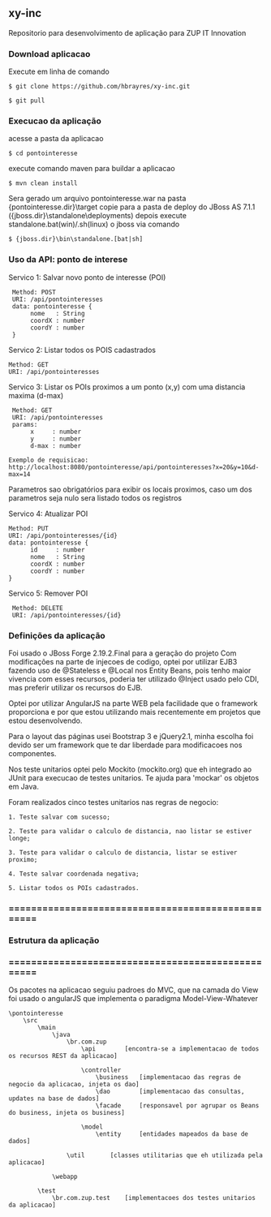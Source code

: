 
## xy-inc
Repositorio para desenvolvimento de aplicação para ZUP IT Innovation

### Download aplicacao

Execute em linha de comando

	$ git clone https://github.com/hbrayres/xy-inc.git

	$ git pull

### Execucao da aplicação

acesse a pasta da aplicacao
 
	$ cd pontointeresse

execute comando maven para buildar a aplicacao
  
	$ mvn clean install

Sera gerado um arquivo pontointeresse.war na pasta {pontointeresse.dir}\target
copie para a pasta de deploy do JBoss AS 7.1.1 ({jboss.dir}\standalone\deployments)
depois execute standalone.bat(win)/.sh(linux) o jboss via comando

	$ {jboss.dir}\bin\standalone.[bat|sh]

### Uso da API: ponto de interese

 Servico 1: Salvar novo ponto de interesse (POI)
 
	 Method: POST
	 URI: /api/pontointeresses
	 data: pontointeresse {
	      nome   : String
	      coordX : number
	      coordY : number
	 }


Servico 2: Listar todos os POIS cadastrados

	Method: GET
	URI: /api/pontointeresses


Servico 3: Listar os POIs proximos a um ponto (x,y) com uma distancia maxima (d-max)
 
	 Method: GET
	 URI: /api/pontointeresses
	 params: 
	      x     : number
	      y     : number
	      d-max : number
	
	Exemplo de requisicao: http://localhost:8080/pontointeresse/api/pontointeresses?x=20&y=10&d-max=14
	
Parametros sao obrigatórios para exibir os locais proximos, caso um dos parametros seja nulo sera listado todos os registros
 

 Servico 4: Atualizar POI
 
	Method: PUT
	URI: /api/pontointeresses/{id}
	data: pontointeresse {
	      id     : number
	      nome   : String
	      coordX : number
	      coordY : number
	}
	
	
 Servico 5: Remover POI
 
	 Method: DELETE
	 URI: /api/pontointeresses/{id}
 

### Definições da aplicação

 Foi usado o JBoss Forge 2.19.2.Final para a geração do projeto
 Com modificações na parte de injecoes de codigo, optei por utilizar
 EJB3 fazendo uso de @Stateless e @Local nos Entity Beans, pois tenho maior
 vivencia com esses recursos, poderia ter utilizado @Inject usado pelo CDI, 
 mas preferir utilizar os recursos do EJB.

 Optei por utilizar AngularJS na parte WEB pela facilidade que o framework proporciona e
 por que estou utilizando mais recentemente em projetos que estou desenvolvendo.
 
 Para o layout das páginas usei Bootstrap 3 e jQuery2.1, minha escolha foi devido ser um
 framework que te dar liberdade para modificacoes nos componentes.

 Nos teste unitarios optei pelo Mockito (mockito.org) que eh integrado ao JUnit para execucao
 de testes unitarios. Te ajuda para 'mockar' os objetos em Java.

 Foram realizados cinco testes unitarios nas regras de negocio: 
 
	1. Teste salvar com sucesso;
	 
	2. Teste para validar o calculo de distancia, nao listar se estiver longe;
	 
	3. Teste para validar o calculo de distancia, listar se estiver proximo;
	 
	4. Teste salvar coordenada negativa;
	
 	5. Listar todos os POIs cadastrados.

### ================================================== ##
### Estrutura da aplicação
### ================================================== ##
Os pacotes na aplicacao seguiu padroes do MVC, que na camada do View foi usado
o angularJS que implementa o paradigma Model-View-Whatever

 	\pontointeresse
		\src
			\main
				\java
					\br.com.zup
						\api 		[encontra-se a implementacao de todos os recursos REST da aplicacao]
					
						\controller
							\business 	[implementacao das regras de negocio da aplicacao, injeta os dao]
							\dao 		[implementacao das consultas, updates na base de dados]
							\facade 	[responsavel por agrupar os Beans do business, injeta os business]
						
						\model
							\entity 	[entidades mapeados da base de dados]
						
					\util 		[classes utilitarias que eh utilizada pela aplicacao]
					
				\webapp
				
			\test
				\br.com.zup.test 	[implementacoes dos testes unitarios da aplicacao]
				

